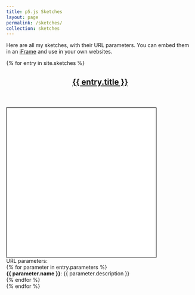 ```yaml
---
title: p5.js Sketches
layout: page
permalink: /sketches/
collection: sketches
---
```

<link rel="stylesheet" href="../css/custom.css">

Here are all my sketches, with their URL parameters. You can embed them in an [iFrame](utilities/2022/12/20/embed-iframe.html) and use in your own websites.

{% for entry in site.sketches %}
  <article class="entry h-entry">
  <header class="entry-header">
    <h2 class="entry-title p-name">
        <a href="{{ entry.url | relative_url }}?fullscreen=true" rel="bookmark">{{ entry.title }}</a>
    </h2>
  </header>
    <div class="entry-excerpt p-summary">
     <iframe scrolling="no" src="{{entry.url}}" width="401" height="401" style="border:1px solid black;"></iframe>
    </div>
    <footer class="entry-meta">
        <div class="sketch-subtitle">URL parameters: </div>
        {% for parameter in entry.parameters %}
           <div class="parameter">
                <b> {{ parameter.name }}</b>: {{ parameter.description }}
            </div>
        {% endfor %}
    </footer>
</article>
{% endfor %}
